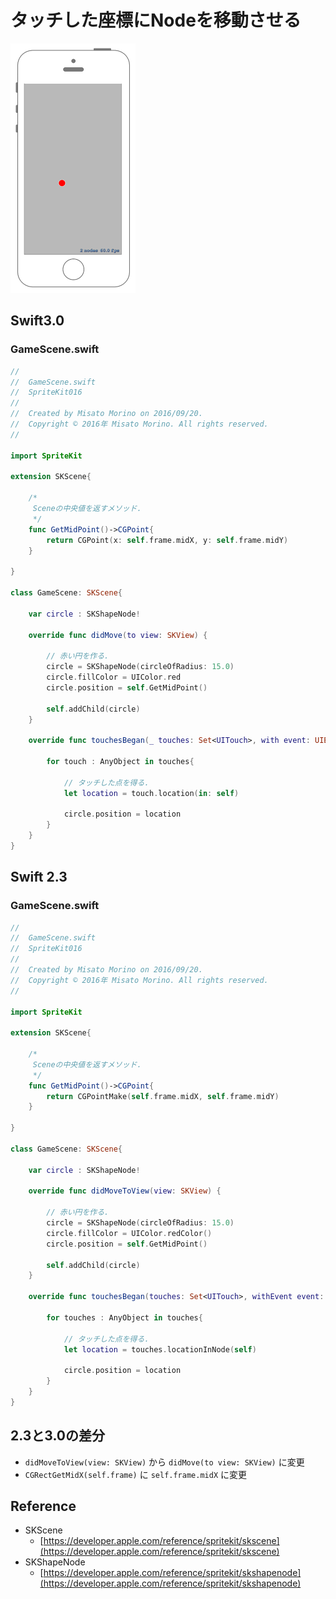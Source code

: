 # タッチした座標にNodeを移動させる

![Preview spritekit016](img/spritekit016.png)

## Swift3.0
### GameScene.swift
```swift
//
//  GameScene.swift
//  SpriteKit016
//
//  Created by Misato Morino on 2016/09/20.
//  Copyright © 2016年 Misato Morino. All rights reserved.
//

import SpriteKit

extension SKScene{
    
    /*
     Sceneの中央値を返すメソッド.
     */
    func GetMidPoint()->CGPoint{
        return CGPoint(x: self.frame.midX, y: self.frame.midY)
    }
    
}

class GameScene: SKScene{
    
    var circle : SKShapeNode!
    
    override func didMove(to view: SKView) {
        
        // 赤い円を作る.
        circle = SKShapeNode(circleOfRadius: 15.0)
        circle.fillColor = UIColor.red
        circle.position = self.GetMidPoint()
        
        self.addChild(circle)
    }
    
    override func touchesBegan(_ touches: Set<UITouch>, with event: UIEvent?) {
        
        for touch : AnyObject in touches{
            
            // タッチした点を得る.
            let location = touch.location(in: self)
            
            circle.position = location
        } 
    } 
} 
```

## Swift 2.3
### GameScene.swift
```swift 
//
//  GameScene.swift
//  SpriteKit016
//
//  Created by Misato Morino on 2016/09/20.
//  Copyright © 2016年 Misato Morino. All rights reserved.
//

import SpriteKit

extension SKScene{
    
    /*
     Sceneの中央値を返すメソッド.
     */
    func GetMidPoint()->CGPoint{
        return CGPointMake(self.frame.midX, self.frame.midY)
    }
    
}

class GameScene: SKScene{
    
    var circle : SKShapeNode!
    
    override func didMoveToView(view: SKView) {
        
        // 赤い円を作る.
        circle = SKShapeNode(circleOfRadius: 15.0)
        circle.fillColor = UIColor.redColor()
        circle.position = self.GetMidPoint()
        
        self.addChild(circle)
    }
    
    override func touchesBegan(touches: Set<UITouch>, withEvent event: UIEvent?) {
        
        for touches : AnyObject in touches{
            
            // タッチした点を得る.
            let location = touches.locationInNode(self)
            
            circle.position = location
        } 
    } 
} 
```

## 2.3と3.0の差分
* ```didMoveToView(view: SKView)``` から ```didMove(to view: SKView)``` に変更
* ```CGRectGetMidX(self.frame)``` に ```self.frame.midX``` に変更

## Reference
* SKScene
    * [https://developer.apple.com/reference/spritekit/skscene](https://developer.apple.com/reference/spritekit/skscene)
* SKShapeNode
    * [https://developer.apple.com/reference/spritekit/skshapenode](https://developer.apple.com/reference/spritekit/skshapenode)
